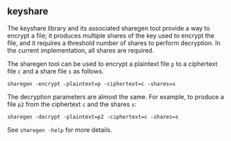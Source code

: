 keyshare
--------

The keyshare library and its associated sharegen tool provide a way to encrypt a
file; it produces multiple shares of the key used to encrypt the file, and it
requires a threshold number of shares to perform decryption. In the current
implementation, all shares are required.

The sharegen tool can be used to encrypt a plaintext file `p` to a ciphertext
file `c` and a share file `s` as follows.

    sharegen -encrypt -plaintext=p -ciphertext=c -shares=s

The decryption parameters are almost the same. For example, to produce a file
`p2` from the ciphertext `c` and the shares `s`:

    sharegen -decrypt -plaintext=p2 -ciphertext=c -shares=s

See `sharegen -help` for more details.

